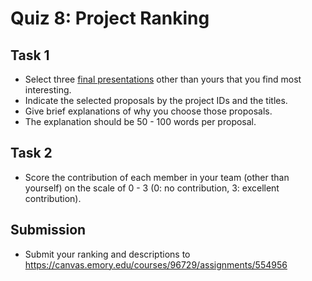 # Quiz 8: Project Ranking

## Task 1

* Select three [final presentations](../project/projects-2022.md) other than yours that you find most interesting.
* Indicate the selected proposals by the project IDs and the titles.
* Give brief explanations of why you choose those proposals.
* The explanation should be 50 - 100 words per proposal.

## Task 2

* Score the contribution of each member in your team (other than yourself) on the scale of 0 - 3 (0: no contribution, 3: excellent contribution).

## Submission

* Submit your ranking and descriptions to https://canvas.emory.edu/courses/96729/assignments/554956
